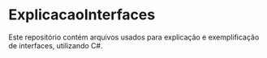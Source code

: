 # ExplicacaoInterfaces

Este repositório contém arquivos usados para explicação e exemplificação de interfaces, utilizando C#.
